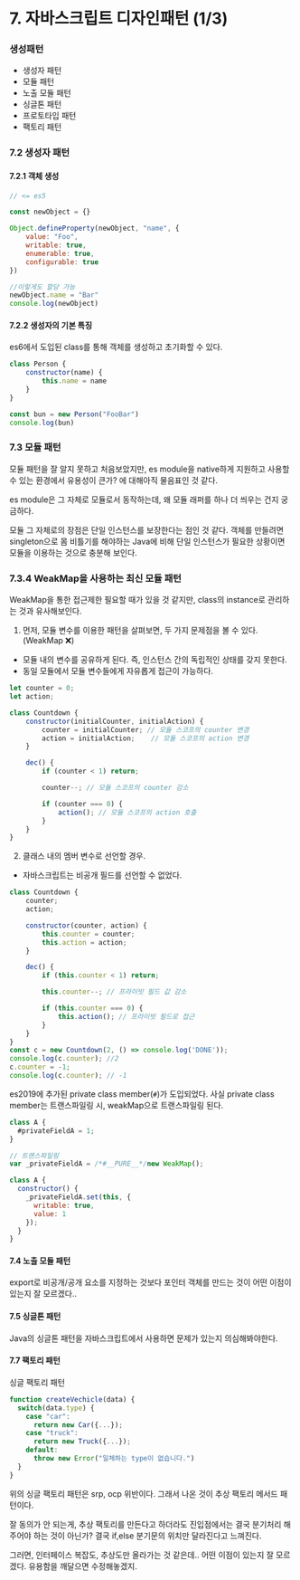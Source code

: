 # 7. 자바스크립트 디자인패턴 (1/3)



### 생성패턴

* 생성자 패턴
* 모듈 패턴
* 노출 모듈 패턴
* 싱글톤 패턴
* 프로토타입 패턴
* 팩토리 패턴



### 7.2 생성자 패턴



#### 7.2.1 객체 생성

```js
// <= es5 

const newObject = {}

Object.defineProperty(newObject, "name", {
    value: "Foo",
    writable: true,
    enumerable: true,
    configurable: true
})

//이렇게도 할당 가능
newObject.name = "Bar"
console.log(newObject)
```



#### 7.2.2 생성자의 기본 특징

es6에서 도입된 class를 통해 객체를 생성하고 초기화할 수 있다.

```js
class Person {
    constructor(name) {
        this.name = name
    }
}

const bun = new Person("FooBar")
console.log(bun)
```



### 7.3 모듈 패턴

모듈 패턴을 잘 알지 못하고 처음보았지만, es module을 native하게 지원하고 사용할 수 있는 환경에서 유용성이 큰가? 에 대해아직 물음표인 것 같다.

es module은 그 자체로 모듈로서 동작하는데, 왜 모듈 래퍼를 하나 더 씌우는 건지 궁금하다.



모듈 그 자체로의 장점은 단일 인스턴스를 보장한다는 점인 것 같다. 객체를 만들려면 singleton으로 몸 비틀기를 해야하는 Java에 비해 단일 인스턴스가 필요한 상황이면 모듈을 이용하는 것으로 충분해 보인다.





### 7.3.4 WeakMap을 사용하는 최신 모듈 패턴

WeakMap을 통한 접근제한 필요할 때가 있을 것 같지만, class의 instance로 관리하는 것과 유사해보인다.

1. 먼저, 모듈 변수를 이용한 패턴을 살펴보면, 두 가지 문제점을 볼 수 있다. (WeakMap ❌)

* 모듈 내의 변수를 공유하게 된다. 즉, 인스턴스 간의 독립적인 상태를 갖지 못한다.
* 동일 모듈에서 모듈 변수들에게 자유롭게 접근이 가능하다.

```js
let counter = 0;
let action;

class Countdown {
    constructor(initialCounter, initialAction) {
        counter = initialCounter; // 모듈 스코프의 counter 변경
        action = initialAction;    // 모듈 스코프의 action 변경
    }

    dec() {
        if (counter < 1) return;

        counter--; // 모듈 스코프의 counter 감소

        if (counter === 0) {
            action(); // 모듈 스코프의 action 호출
        }
    }
}
```



2. 클래스 내의 멤버 변수로 선언할 경우.

* 자바스크립트는 비공개 필드를 선언할 수 없었다.

```js
class Countdown {
    counter;
    action;

    constructor(counter, action) {
        this.counter = counter;
        this.action = action;
    }

    dec() {
        if (this.counter < 1) return;

        this.counter--; // 프라이빗 필드 값 감소

        if (this.counter === 0) {
            this.action(); // 프라이빗 필드로 접근
        }
    }
}
const c = new Countdown(2, () => console.log('DONE'));
console.log(c.counter); //2
c.counter = -1;
console.log(c.counter); // -1
```



es2019에 추가된 private class member(`#`)가 도입되었다. 사실 private class member는 트랜스파일링 시, weakMap으로 트랜스파일링 된다.

```js
class A {
  #privateFieldA = 1;
}

// 트랜스파일링
var _privateFieldA = /*#__PURE__*/new WeakMap();

class A {
  constructor() {
    _privateFieldA.set(this, {
      writable: true,
      value: 1
    });
  }
}

```





#### 7.4 노출 모듈 패턴

export로 비공개/공개 요소를 지정하는 것보다 포인터 객체를 만드는 것이 어떤 이점이 있는지 잘 모르겠다..



#### 7.5 싱글톤 패턴

Java의 싱글톤 패턴을 자바스크립트에서 사용하면 문제가 있는지 의심해봐야한다.



#### 7.7 팩토리 패턴

싱글 팩토리 패턴

```js
function createVechicle(data) {
  switch(data.type) {
    case "car":
      return new Car({...});
    case "truck":
      return new Truck({...});
    default:
      throw new Error("일체하는 type이 없습니다.")
  }
}
```



위의 싱글 팩토리 패턴은 srp, ocp 위반이다. 그래서 나온 것이 추상 팩토리 메서드 패턴이다.

잘 동의가 안 되는게, 추상 팩토리를 만든다고 하더라도 진입점에서는 결국 분기처리 해주어야 하는 것이 아닌가? 결국 if,else 분기문의 위치만 달라진다고 느껴진다.

그러면, 인터페이스 복잡도, 추상도만 올라가는 것 같은데.. 어떤 이점이 있는지 잘 모르겠다. 유용함을 깨달으면 수정해놓겠지.

























